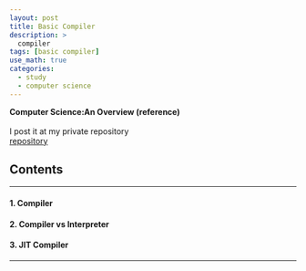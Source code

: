 ```yaml
---
layout: post
title: Basic Compiler
description: >
  compiler
tags: [basic compiler]
use_math: true
categories:
  - study
  - computer science
---
```

**Computer Science:An Overview (reference)**<br>
<br>
I post it at my private repository<br>
[repository](https://github.com/hyun-jin891/hidden-post-hyunjin891-github-blog/blob/master/_posts/study/computer%20science/2022-08-02-basic-compiler.md)

## Contents
------
#### 1. Compiler
#### 2. Compiler vs Interpreter
#### 3. JIT Compiler
-----
